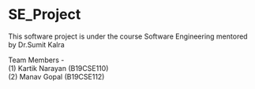 # SE_Project

This software project is under the course Software Engineering mentored by Dr.Sumit Kalra

Team Members - \
(1) Kartik Narayan (B19CSE110)\
(2) Manav Gopal (B19CSE112)
